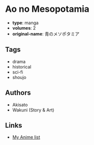 # Ao no Mesopotamia

-   **type**: manga
-   **volumes**: 2
-   **original-name**: 青のメソポタミア

## Tags

-   drama
-   historical
-   sci-fi
-   shoujo

## Authors

-   Akisato
-   Wakuni (Story & Art)

## Links

-   [My Anime list](https://myanimelist.net/manga/94753/Ao_no_Mesopotamia)

